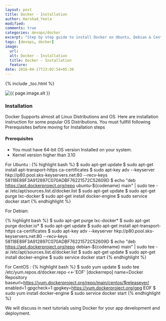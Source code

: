 ```yaml
---
layout: post
title: Docker - Installation
author: Harshad_Yeola
modified:
comments: true
categories: devops/docker
excerpt: "Step by step guide to install Docker on Ubuntu, Debian & CentOS"
tags: [devops, docker]
image:
  url:
  alt: Docker - Installation
  title: Docker - Installation
  feature:
date: 2016-04-17T23:02:54+05:30
---
```



{% include _toc.html %}

<img src="{{ page.image.url }}" alt="{{ page.image.alt }}" title="{{ page.image.title }}">

### Installation

Docker Supports almost all Linux Distributions and OS. Here are installation instruction for some popular OS Distributions. You must fullfill following Prerequisites before moving for Installation steps

#### Prerequisites
- You must have 64-bit OS version Installed on your system.
- Kernel version higher than 3.10

For Ubuntu :
{% highlight bash %}
$ sudo apt-get update
$ sudo apt-get install apt-transport-https ca-certificates
$ sudo apt-key adv --keyserver hkp://p80.pool.sks-keyservers.net:80 --recv-keys 58118E89F3A912897C070ADBF76221572C52609D
$ echo "deb https://apt.dockerproject.org/repo ubuntu-${codename} main" | sudo tee -ai /etc/apt/sources.list.d/docker.list
$ sudo apt-get update
$ sudo apt-get purge lxc-docker
$ sudo apt-get install docker-engine
$ sudo service docker start
{% endhighlight %}

For Debian:

{% highlight bash %}
$ sudo apt-get purge lxc-docker*
$ sudo apt-get purge docker.io*
$ sudo apt-get update
$ sudo apt-get install apt-transport-https ca-certificates
$ sudo apt-key adv --keyserver hkp://p80.pool.sks-keyservers.net:80 --recv-keys 58118E89F3A912897C070ADBF76221572C52609D
$ echo "deb https://apt.dockerproject.org/repo debian-${codename} main" | sudo tee -ai /etc/apt/sources.list.d/docker.list
$ sudo apt-get update
$ sudo apt-get install docker-engine
$ sudo service docker start
{% endhighlight %}

For CentOS :
{% highlight bash %}
$ sudo yum update
$ sudo tee /etc/yum.repos.d/docker.repo <<-'EOF'
[dockerrepo]
name=Docker Repository
baseurl=https://yum.dockerproject.org/repo/main/centos/$releasever/
enabled=1
gpgcheck=1
gpgkey=https://yum.dockerproject.org/gpg
EOF
$ sudo yum install docker-engine
$ sudo service docker start
{% endhighlight %}

We will discuss in next tutorials using Docker for your app development and deployment.
